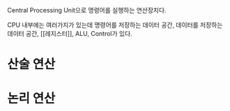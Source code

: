 Central Processing Unit으로 명령어를 실행하는 연산장치다.

CPU 내부에는 여러가지가 있는데
명령어를 저장하는 데이터 공간,
데이터를 저장하는 데이터 공간,
[[레지스터]],
ALU,
Control가 있다.


# 산술 연산


# 논리 연산
